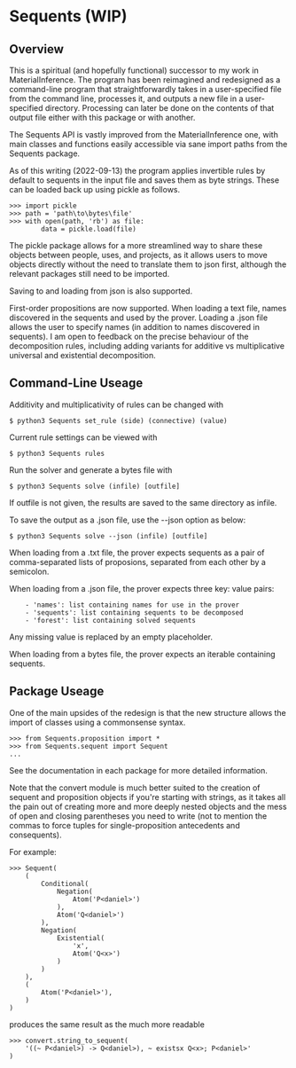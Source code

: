 # Sequents (WIP)


## Overview

This is a spiritual (and hopefully functional) successor to my work in 
MaterialInference. The program has been reimagined and redesigned as a
command-line program that straightforwardly takes in a user-specified
file from the command line, processes it, and outputs a new file in a 
user-specified directory. Processing can later be done on the contents 
of that output file either with this package or with another. 

The Sequents API is vastly improved from the MaterialInference one,
with main classes and functions easily accessible via sane import paths
from the Sequents package. 

As of this writing (2022-09-13) the program applies invertible rules by
default to sequents in the input file and saves them as byte strings. 
These can be loaded back up using pickle as follows.
```
>>> import pickle
>>> path = 'path\to\bytes\file'
>>> with open(path, 'rb') as file:
        data = pickle.load(file)
```
The pickle package allows for a more streamlined way to share these objects
between people, uses, and projects, as it allows users to move objects 
directly without the need to translate them to json first, although the 
relevant packages still need to be imported.

Saving to and loading from json is also supported. 

First-order propositions are now supported. When loading a text file, names
discovered in the sequents and used by the prover. Loading a .json file 
allows the user to specify names (in addition to names discovered in
sequents). I am open to feedback on the precise behaviour of the 
decomposition rules, including adding variants for additive vs 
multiplicative universal and existential decomposition.


## Command-Line Useage

Additivity and multiplicativity of rules can be changed with 
```
$ python3 Sequents set_rule (side) (connective) (value)
```

Current rule settings can be viewed with
```
$ python3 Sequents rules
```

Run the solver and generate a bytes file with
```
$ python3 Sequents solve (infile) [outfile]
```
If outfile is not given, the results are saved to the same directory
as infile.

To save the output as a .json file, use the --json option as below:
```
$ python3 Sequents solve --json (infile) [outfile]
```

When loading from a .txt file, the prover expects sequents as a pair
of comma-separated lists of proposions, separated from each other
by a semicolon.

When loading from a .json file, the prover expects three key: value 
pairs:

        - 'names': list containing names for use in the prover
        - 'sequents': list containing sequents to be decomposed
        - 'forest': list containing solved sequents
        
Any missing value is replaced by an empty placeholder.

When loading from a bytes file, the prover expects an iterable 
containing sequents.

## Package Useage
One of the main upsides of the redesign is that the new structure allows
the import of classes using a commonsense syntax. 
```
>>> from Sequents.proposition import *
>>> from Sequents.sequent import Sequent
...
```
See the documentation in each package for more detailed information.

Note that the convert module is much better suited to the creation of
sequent and proposition objects if you're starting with strings, as it
takes all the pain out of creating more and more deeply nested objects
and the mess of open and closing parentheses you need to write (not to
mention the commas to force tuples for single-proposition antecedents 
and consequents).

For example:
```
>>> Sequent(
    (
        Conditional(
            Negation(
                Atom('P<daniel>')
            ),
            Atom('Q<daniel>')
        ),
        Negation(
            Existential(
                'x', 
                Atom('Q<x>')
            )
        )
    ),
    (
        Atom('P<daniel>'),
    )
)
```
produces the same result as the much more readable
```
>>> convert.string_to_sequent(
    '((~ P<daniel>) -> Q<daniel>), ~ existsx Q<x>; P<daniel>'
)
```
